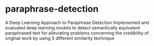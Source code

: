 # paraphrase-detection
A Deep Learning Approach to Paraphrase Detection
Implemented and evaluated deep learning models to detect semantically equivalent paraphrased text for alleviating problems
concerning the credibility of original work by using 3 different similarity technique
